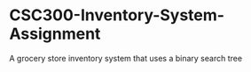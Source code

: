 # CSC300-Inventory-System-Assignment
A grocery store inventory system that uses a binary search tree
